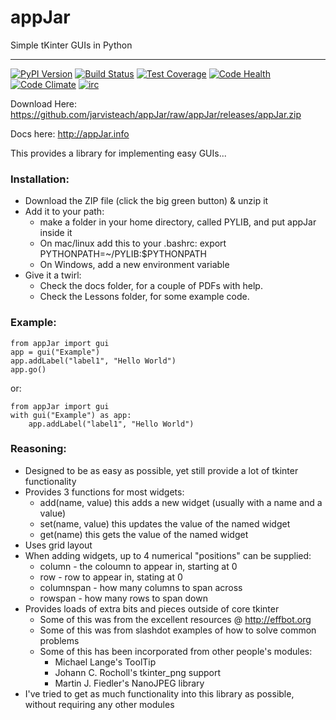 # appJar  

Simple tKinter GUIs in Python  

---

[![PyPI Version][pypi-v-image]][pypi-v-link]
[![Build Status][travis-image]][travis-link]
[![Test Coverage][coveralls-image]][coveralls-link]
[![Code Health][landscape-image]][landscape-link]
[![Code Climate][climate-image]][climate-link]
[![irc][irc-image]][irc-link]

[pypi-v-image]: https://img.shields.io/pypi/v/appJar.png
[pypi-v-link]: https://pypi.python.org/pypi/appJar
[travis-image]: https://travis-ci.org/jarvisteach/appJar.svg?branch=appJar
[travis-link]: https://travis-ci.org/jarvisteach/appJar
[climate-image]: https://codeclimate.com/github/jarvisteach/appJar/badges/gpa.svg
[climate-link]: https://codeclimate.com/github/jarvisteach/appJar
[landscape-image]: https://landscape.io/github/jarvisteach/appJar/appJar/landscape.svg?style=flat
[landscape-link]: https://landscape.io/github/jarvisteach/appJar/appJar
[coveralls-image]: https://coveralls.io/repos/github/jarvisteach/appJar/badge.svg
[coveralls-link]: https://coveralls.io/github/jarvisteach/appJar
[irc-image]:https://img.shields.io/badge/irc-%23appJar-lightgrey.svg
[irc-link]:http://webchat.freenode.net/?channels=appJar&nick=appJarGuest

Download Here: https://github.com/jarvisteach/appJar/raw/appJar/releases/appJar.zip

Docs here: http://appJar.info

This provides a library for implementing easy GUIs...

### Installation:
 - Download the ZIP file (click the big green button) & unzip it
 - Add it to your path:
   - make a folder in your home directory, called PYLIB, and put appJar inside it
   - On mac/linux add this to your .bashrc: export PYTHONPATH=~/PYLIB:$PYTHONPATH
   - On Windows, add a new environment variable
 - Give it a twirl:
   - Check the docs folder, for a couple of PDFs with help.
   - Check the Lessons folder, for some example code.

### Example:
```
from appJar import gui  
app = gui("Example")  
app.addLabel("label1", "Hello World")  
app.go()  
```

or:  

```
from appJar import gui  
with gui("Example") as app:
    app.addLabel("label1", "Hello World")  
```

### Reasoning:
 - Designed to be as easy as possible, yet still provide a lot of tkinter functionality
 - Provides 3 functions for most widgets:
   - add(name, value) this adds a new widget (usually with a name and a value)
   - set(name, value) this updates the value of the named widget
   - get(name) this gets the value of the named widget
 - Uses grid layout
 - When adding widgets, up to 4 numerical "positions" can be supplied:
   - column - the coloumn to appear in, starting at 0
   - row - row to appear in, stating at 0
   - columnspan - how many columns to span across
   - rowspan - how many rows to span down
 - Provides loads of extra bits and pieces outside of core tkinter
   - Some of this was from the excellent resources @ http://effbot.org
   - Some of this was from slashdot examples of how to solve common problems
   - Some of this has been incorporated from other people's modules:
     - Michael Lange's ToolTip
     - Johann C. Rocholl's tkinter_png support
     - Martin J. Fiedler's NanoJPEG library
 - I've tried to get as much functionality into this library as possible, without requiring any other modules
